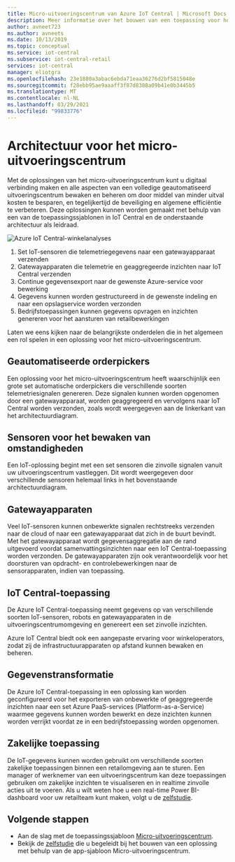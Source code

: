 ```yaml
---
title: Micro-uitvoeringscentrum van Azure IoT Central | Microsoft Docs
description: Meer informatie over het bouwen van een toepassing voor het micro-uitvoeringscentrum met behulp van onze toepassingssjabloon voor het micro-uitvoeringscentrum in IoT Central
author: avneet723
ms.author: avneets
ms.date: 10/13/2019
ms.topic: conceptual
ms.service: iot-central
ms.subservice: iot-central-retail
services: iot-central
manager: eliotgra
ms.openlocfilehash: 23e1880a3abac6ebda71eaa36276d2bf5815048e
ms.sourcegitcommit: f28ebb95ae9aaaff3f87d8388a09b41e0b3445b5
ms.translationtype: MT
ms.contentlocale: nl-NL
ms.lasthandoff: 03/29/2021
ms.locfileid: "99833776"
---
```

# <a name="micro-fulfillment-center-architecture"></a>Architectuur voor het micro-uitvoeringscentrum

Met de oplossingen van het micro-uitvoeringscentrum kunt u digitaal verbinding maken en alle aspecten van een volledige geautomatiseerd uitvoeringscentrum bewaken en beheren om door middel van minder uitval kosten te besparen, en tegelijkertijd de beveiliging en algemene efficiëntie te verbeteren. Deze oplossingen kunnen worden gemaakt met behulp van een van de toepassingssjablonen in IoT Central en de onderstaande architectuur als leidraad.

![Azure IoT Central-winkelanalyses](./media/architecture/micro-fulfillment-center-architecture-frame.png)

1. Set IoT-sensoren die telemetriegegevens naar een gatewayapparaat verzenden
2. Gatewayapparaten die telemetrie en geaggregeerde inzichten naar IoT Central verzenden
3. Continue gegevensexport naar de gewenste Azure-service voor bewerking
4. Gegevens kunnen worden gestructureerd in de gewenste indeling en naar een opslagservice worden verzonden
5. Bedrijfstoepassingen kunnen gegevens opvragen en inzichten genereren voor het aansturen van retailbewerkingen
 
Laten we eens kijken naar de belangrijkste onderdelen die in het algemeen een rol spelen in een oplossing voor het micro-uitvoeringscentrum.

## <a name="robotic-carriers"></a>Geautomatiseerde orderpickers

Een oplossing voor het micro-uitvoeringscentrum heeft waarschijnlijk een grote set automatische orderpickers die verschillende soorten telemetriesignalen genereren. Deze signalen kunnen worden opgenomen door een gatewayapparaat, worden geaggregeerd en vervolgens naar IoT Central worden verzonden, zoals wordt weergegeven aan de linkerkant van het architectuurdiagram.  

## <a name="condition-monitoring-sensors"></a>Sensoren voor het bewaken van omstandigheden

Een IoT-oplossing begint met een set sensoren die zinvolle signalen vanuit uw uitvoeringscentrum vastleggen. Dit wordt weergegeven door verschillende sensoren helemaal links in het bovenstaande architectuurdiagram.

## <a name="gateway-devices"></a>Gatewayapparaten

Veel IoT-sensoren kunnen onbewerkte signalen rechtstreeks verzenden naar de cloud of naar een gatewayapparaat dat zich in de buurt bevindt. Met het gatewayapparaat wordt gegevensaggregatie aan de rand uitgevoerd voordat samenvattingsinzichten naar een IoT Central-toepassing worden verzonden. De gatewayapparaten zijn ook verantwoordelijk voor het doorsturen van opdracht- en controlebewerkingen naar de sensorapparaten, indien van toepassing. 

## <a name="iot-central-application"></a>IoT Central-toepassing

De Azure IoT Central-toepassing neemt gegevens op van verschillende soorten IoT-sensoren, robots en gatewayapparaten in de uitvoeringscentrumomgeving en genereert een set zinvolle inzichten.

Azure IoT Central biedt ook een aangepaste ervaring voor winkeloperators, zodat zij de infrastructuurapparaten op afstand kunnen bewaken en beheren.

## <a name="data-transform"></a>Gegevenstransformatie
De Azure IoT Central-toepassing in een oplossing kan worden geconfigureerd voor het exporteren van onbewerkte of geaggregeerde inzichten naar een set Azure PaaS-services (Platform-as-a-Service) waarmee gegevens kunnen worden bewerkt en deze inzichten kunnen worden verrijkt voordat ze in een bedrijfstoepassing worden opgenomen. 

## <a name="business-application"></a>Zakelijke toepassing
De IoT-gegevens kunnen worden gebruikt om verschillende soorten zakelijke toepassingen binnen een retailomgeving aan te sturen. Een manager of werknemer van een uitvoeringscentrum kan deze toepassingen gebruiken om zakelijke inzichten te visualiseren en in realtime zinvolle acties uit te voeren. Als u wilt weten hoe u een real-time Power BI-dashboard voor uw retailteam kunt maken, volgt u de [zelfstudie](./tutorial-in-store-analytics-create-app.md).

## <a name="next-steps"></a>Volgende stappen
* Aan de slag met de toepassingssjabloon [Micro-uitvoeringscentrum](https://aka.ms/checkouttemplate). 
* Bekijk de [zelfstudie](https://aka.ms/mfc-tutorial) die u begeleidt bij het bouwen van een oplossing met behulp van de app-sjabloon Micro-uitvoeringscentrum.
